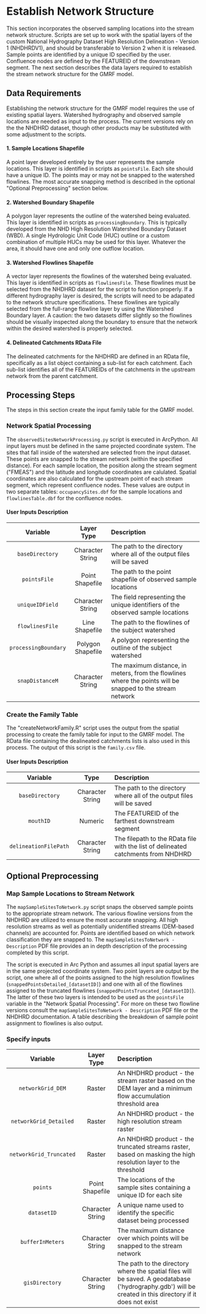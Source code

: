 # Establish Network Structure

This section incorporates the observed sampling locations into the stream network structure. Scripts are set up to work with the spatial layers of the custom National Hydrography Dataset High Resolution Delineation - Version 1 (NHDHRDV1), and should be transferable to Version 2 when it is released. Sample points are identified by a unique ID specified by the user. Confluence nodes are defined by the FEATUREID of the downstream segment. The next section describes the data layers required to establish the stream network structure for the GMRF model.



## Data Requirements

Establishing the network structure for the GMRF model requires the use of existing spatial layers. Watershed hydrography and observed sample locations are needed as input to the process. The current versions rely on the the NHDHRD dataset, though other products may be substituted with some adjustment to the scripts.

#### 1. Sample Locations Shapefile
A point layer developed entirely by the user represents the sample locations. This layer is identified in scripts as `pointsFile`. Each site should have a unique ID. The points may or may not be snapped to the watershed flowlines. The most accurate snapping method is described in the optional "Optional Preprocessing" section below.

#### 2. Watershed Boundary Shapefile
A polygon layer represents the outline of the watershed being evaluated. This layer is identified in scripts as `processingBoundary`. This is typically developed from the NHD High Resolution Watershed Boundary Dataset (WBD). A single Hydrologic Unit Code (HUC) outline or a custom combination of multiple HUCs may be used for this layer. Whatever the area, it should have one and only one outflow location.

#### 3. Watershed Flowlines Shapefile
A vector layer represents the flowlines of the watershed being evaluated. This layer is identified in scripts as `flowlinesFile`. These flowlines must be selected from the NHDHRD dataset for the script to function properly. If a different hydrography layer is desired, the scripts will need to be adapated to the network structure specifications. These flowlines are typically selected from the full-range flowline layer by using the Watershed Boundary layer. A caution: the two datasets differ slightly so the flowlines should be visually inspected along the boundary to ensure that the network within the desired watershed is properly selected.

#### 4. Delineated Catchments RData File
The delineated catchments for the NHDHRD are defined in an RData file, specifically as a list object containing a sub-list for each catchment. Each sub-list identifies all of the FEATUREIDs of the catchments in the upstream network from the parent catchment.



## Processing Steps

The steps in this section create the input family table for the GMRF model.

### Network Spatial Processing

The `observedSitesNetworkProcessing.py` script is executed in ArcPython. All input layers must be defined in the same projected coordinate system. The sites that fall inside of the watershed are selected from the input dataset. These points are snapped to the stream network (within the specified distance). For each sample location, the position along the stream segment ("FMEAS") and the latitude and longitude coordinates are calulated. Spatial coordinates are also calculated for the upstream point of each stream segment, which represent confluence nodes. These values are output in two separate tables: `occupancySites.dbf` for the sample locations and `flowlinesTable.dbf` for the confluence nodes.

#### User Inputs Description

|      Variable           |    Layer Type     |                                    Description                                                             |
|      :-----:            |   :----------:    |                                   :-----------                                                             |
| `baseDirectory`         | Character String  | The path to the directory where all of the output files will be saved                                      |
| `pointsFile`            | Point Shapefile   | The path to the point shapefile of observed sample locations                                               |
| `uniqueIDField`         | Character String  | The field representing the unique identifiers of the observed sample locations                             |
| `flowlinesFile`         | Line Shapefile    | The path to the flowlines of the subject watershed                                                         |       
| `processingBoundary`    | Polygon Shapefile | A polygon representing the outline of the subject watershed                                                |
| `snapDistanceM`         | Character String  | The maximum distance, in meters, from the flowlines where the points will be snapped to the stream network |



### Create the Family Table
The "createNetworkFamily.R" script uses the output from the spatial processing to create the family table for input to the GMRF model. The RData file containing the dealineated catchments lists is also used in this process. The output of this script is the `family.csv` file.

#### User Inputs Description
|      Variable           |        Type       |                                    Description                                    |
|      :-----:            |       :----:      |                                   :-----------                                    |
| `baseDirectory`         | Character String  | The path to the directory where all of the output files will be saved             |
| `mouthID`               | Numeric           | The FEATUREID of the farthest downstream segment                                  |
| `delineationFilePath`   | Character String  | The filepath to the RData file with the list of delineated catchments from NHDHRD |



## Optional Preprocessing

### Map Sample Locations to Stream Network 

The `mapSampleSitesToNetwork.py` script snaps the observed sample points to the appropriate stream network. The various flowline versions from the NHDHRD are utilized to ensure the most accurate snapping. All high resolution streams as well as potentially unidentified streams (DEM-based channels) are accounted for. Points are identified based on which network classification they are snapped to. The `mapSampleSitesToNetwork - Description` PDF file provides an in depth description of the processing completed by this script. 

The script is executed in Arc Python and assumes all input spatial layers are in the same projected coordinate system. Two point layers are output by the script, one where all of the points assigned to the high resolution flowlines (`snappedPointsDetailed_[datasetID]`) and one with all of the flowlines assigned to the truncated flowlines (`snappedPointsTruncated_[datasetID]`). The latter of these two layers is intended to be used as the `pointsFile` variable in the "Network Spatial Processing". For more on these two flowline versions consult the `mapSampleSitesToNetwork - Description` PDF file or the NHDHRD documentation. A table describing the breakdown of sample point assignment to flowlines is also output.


### Specify inputs
|      Variable           |    Layer Type    |                                    Description                                                                                       |
|      :-----:            |   :----------:   |                                   :-----------                                                                                       |
| `networkGrid_DEM`       | Raster           | An NHDHRD product - the stream raster based on the DEM layer and a minimum flow accumulation threshold area                          |
| `networkGrid_Detailed`  | Raster           | An NHDHRD product - the high resolution stream raster                                                                                |
| `networkGrid_Truncated` | Raster           | An NHDHRD product - the truncated streams raster, based on masking the high resolution layer to the threshold                        | 
| `points`                | Point Shapefile  | The locations of the sample sites containing a unique ID for each site                                                               |
| `datasetID`             | Character String | A unique name used to identify the specific dataset being processed                                                                  |
| `bufferInMeters`        | Character String | The maximum distance over which points will be snapped to the stream network                                                         |
| `gisDirectory`          | Character String | The path to the directory where the spatial files will be saved. A geodatabase ('hydrography.gdb') will be created in this directory if it does not exist |